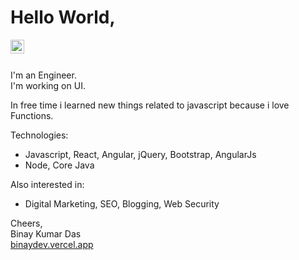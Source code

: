 # Hello World,

<a href="https://www.linkedin.com/in/binaykumardas/">
  <img align="left" alt="Binay Kumar Das - LinkedIn" width="22px" src="https://cdn.jsdelivr.net/npm/simple-icons@v3/icons/linkedin.svg"/>
</a>
<br />
<br />

I'm an Engineer.  
I'm working on UI.

In free time i learned new things related to javascript because i love Functions.

Technologies:
- Javascript, React, Angular, jQuery, Bootstrap, AngularJs
- Node, Core Java

Also interested in:
- Digital Marketing, SEO, Blogging, Web Security  

Cheers,  
Binay Kumar Das  
[binaydev.vercel.app](https://binaydev.vercel.app/)
